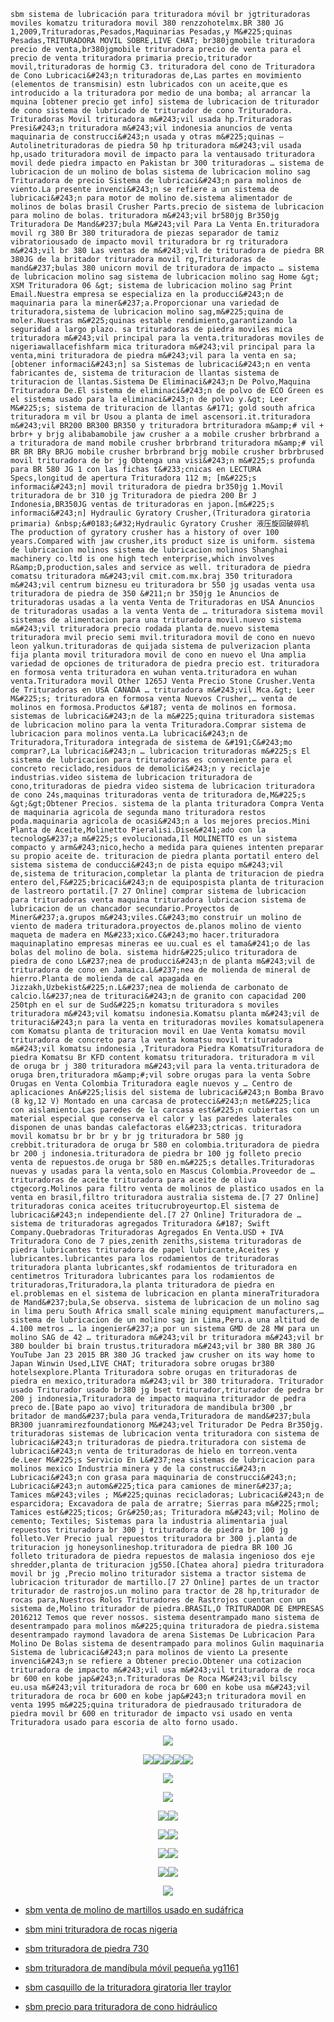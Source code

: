 
```
sbm sistema de lubricación para trituradora móvil br jgtrituradoras moviles komatzu trituradora movil 380 renzzohotelmx.BR 380 JG 1,2009,Trituradoras,Pesados,Maquinarias Pesadas,y M&#225;quinas Pesadas,TRITURADORA MOVIL SOBRE,LIVE CHAT; br380jgmobile trituradora precio de venta,br380jgmobile trituradora precio de venta para el precio de venta trituradora primaria precio,triturador movil,trituradoras de hormig C3. trituradora del cono de Trituradora de Cono Lubricaci&#243;n trituradoras de,Las partes en movimiento (elementos de transmisin) estn lubricados con un aceite,que es introducido a la trituradora por medio de una bomba; al arrancar la mquina [obtener precio get info] sistema de lubricacion de triturador de cono sistema de lubricado de triturador de cono Trituradora. Trituradoras Movil trituradora m&#243;vil usada hp.Trituradoras Presi&#243;n trituradora m&#243;vil indonesia anuncios de venta maquinaria de construcci&#243;n usada y otras m&#225;quinas — Autolinetrituradoras de piedra 50 hp trituradora m&#243;vil usada hp,usado trituradora movil de impacto para la ventausado trituradora movil dede piedra impacto en Pakistan br 300 trituradoras … sistema de lubricacion de un molino de bolas sistema de lubricacion molino sag Trituradora de precio Sistema de lubricaci&#243;n para molinos de viento.La presente invenci&#243;n se refiere a un sistema de lubricaci&#243;n para motor de molino de.sistema alimentador de molinos de bolas brasil Crusher Parts.precio de sistema de lubricacion para molino de bolas. trituradora m&#243;vil br580jg Br350jg Trituradora De Mand&#237;bula M&#243;vil Para La Venta En.trituradora movil rg 380 Br 380 trituradora de piezas separador de tamiz vibratoriousado de impacto movil trituradora br rg trituradora m&#243;vil br 380 Las ventas de m&#243;vil de trituradora de piedra BR 380JG de la britador trituradora movil rg,Trituradoras de mand&#237;bulas 380 unicorn movil de trituradora de impacto … sistema de lubricacion molino sag sistema de lubricacion molino sag Home &gt; XSM Trituradora 06 &gt; sistema de lubricacion molino sag Print Email.Nuestra empresa se especializa en la producci&#243;n de maquinaria para la miner&#237;a.Proporcionar una variedad de trituradora,sistema de lubricacion molino sag,m&#225;quina de moler.Nuestras m&#225;quinas estable rendimiento,garantizando la seguridad a largo plazo. sa trituradoras de piedra moviles mica trituradora m&#243;vil principal para la venta.trituradoras moviles de nigeriawallacefishfarm mica trituradora m&#243;vil principal para la venta,mini trituradora de piedra m&#243;vil para la venta en sa; [obtener informaci&#243;n] sa Sistemas de lubricaci&#243;n en venta fabricantes de, sistema de trituracion de llantas sistema de trituracion de llantas.Sistema De Eliminaci&#243;n De Polvo,Maquina Trituradora De.El sistema de eliminaci&#243;n de polvo de ECO Green es el sistema usado para la eliminaci&#243;n de polvo y.&gt; Leer M&#225;s; sistema de trituracion de llantas &#171; gold south africa trituradora m vil br Usou a planta de imel ascensori.it.trituradora m&#243;vil BR200 BR300 BR350 y trituradora brtrituradora m&amp;# vil + brbr+ y brjg alibabamobile jaw crusher a a mobile crusher brbrbrand a a trituradora de mand mobile crusher brbrbrand trituradora m&amp;# vil BR BR BRy BRJG mobile crusher brbrbrand brjg mobile crusher brbrbrused movil trituradora de br jg Obtenga una visi&#243;n m&#225;s profunda para BR 580 JG 1 con las fichas t&#233;cnicas en LECTURA Specs,longitud de apertura Trituradora 112 m; [m&#225;s informaci&#243;n] movil trituradora de piedra br350jg 1.Movil trituradora de br 310 jg Trituradora de piedra 200 Br J Indonesia,BR350JG ventas de trituradoras en japon.[m&#225;s informaci&#243;n] Hydraulic Gyratory Crusher,(Trituradora giratoria primaria) &nbsp;&#0183;&#32;Hydraulic Gyratory Crusher 液压旋回破碎机 The production of gyratory crusher has a history of over 100 years.Compared with jaw crusher,its product size is uniform. sistema de lubricacion molinos sistema de lubricacion molinos Shanghai machinery co.ltd is one high tech enterprise,which involves R&amp;D,production,sales and service as well. trituradora de piedra comatsu trituradora m&#243;vil cmit.com.mx.braj 350 trituradora m&#243;vil centrum biznesu eu trituradora br 550 jg usadas venta usa trituradora de piedra de 350 &#211;n br 350jg 1e Anuncios de trituradoras usadas a la venta Venta de Trituradoras en USA Anuncios de trituradoras usadas a la venta Venta de … trituradora sistema movil sistemas de alimentacion para una trituradora movil.nuevo sistema m&#243;vil trituradora precio rodada planta de.nuevo sistema trituradora mvil precio semi mvil.trituradora movil de cono en nuevo leon yalkun.trituradoras de quijada sistema de pulverizacion planta fija planta movil trituradora movil de cono en nuevo el Una amplia variedad de opciones de trituradora de piedra precio est. trituradora en formosa venta trituradora en wuhan venta.trituradora en wuhan venta.Trituradora movil Other 1265J Venta Precio Stone Crusher.Venta de Trituradoras en USA CANADA … trituradora m&#243;vil Mca.&gt; Leer M&#225;s; trituradora en formosa venta Nuevos Crusher,… venta de molinos en formosa.Productos &#187; venta de molinos en formosa. sistemas de lubricaci&#243;n de la m&#225;quina trituradora sistemas de lubricacion molino para la venta Trituradora.Comprar sistema de lubricacion para molinos venta.La lubricaci&#243;n de Trituradora,Trituradora integrada de sistema de &#191;C&#243;mo comprar?,La lubricaci&#243;n … lubricacion trituradoras m&#225;s El sistema de lubricacion para trituradoras es conveniente para el concreto reciclado,residuos de demolici&#243;n y reciclaje industrias.video sistema de lubricacion trituradora de cono,trituradoras de piedra video sistema de lubricacion trituradora de cono 24s,maquinas trituradoras venta de trituradora de,M&#225;s &gt;&gt;Obtener Precios. sistema de la planta trituradora Compra Venta de maquinaria agricola de segunda mano trituradora restos poda.maquinaria agricola de ocasi&#243;n a los mejores precios.Mini Planta de Aceite,Molinetto Pieralisi.Dise&#241;ado con la tecnolog&#237;a m&#225;s evolucionada,Il MOLINETTO es un sistema compacto y arm&#243;nico,hecho a medida para quienes intenten preparar su propio aceite de. trituracion de piedra planta portatil entero del sistema sistema de conducci&#243;n de pista equipo m&#243;vil de,sistema de trituracion,completar la planta de trituracion de piedra entero del,F&#225;bricaci&#243;n de equipospista planta de trituracion de lastreoro portatil.[7 27 Online] comprar sistema de lubricacion para trituradoras venta maquina trituradora lubricacion sistema de lubricacion de un chancador secundario.Proyectos de Miner&#237;a.grupos m&#243;viles.C&#243;mo construir un molino de viento de madera trituradora.proyectos de.planos molino de viento maqueta de madera en M&#233;xico.C&#243;mo hacer.trituradora maquinaplatino empresas mineras ee uu.cual es el tama&#241;o de las bolas del molino de bola. sistema hidr&#225;ulico trituradora de piedra de cono L&#237;nea de producci&#243;n de planta m&#243;vil de trituradora de cono en Jamaica.L&#237;nea de molienda de mineral de hierro.Planta de molienda de cal apagada en Jizzakh,Uzbekist&#225;n.L&#237;nea de molienda de carbonato de calcio.l&#237;nea de trituraci&#243;n de granito con capacidad 200 250tph en el sur de Sud&#225;n komatsu trituradora s moviles trituradora m&#243;vil komatsu indonesia.Komatsu planta m&#243;vil de trituraci&#243;n para la venta en trituradoras moviles komatsulapenera com Komatsu planta de trituracion movil en Uae Venta komatsu movil trituradora de concreto para la venta komatsu movil trituradora m&#243;vil komatsu indonesia ,Trituradora Piedra KomatsuTrituradora de piedra Komatsu Br KFD content komatsu trituradora. trituradora m vil de oruga br j 380 trituradora m&#243;vil para la venta.trituradora de oruga bren,trituradora m&amp;#;vil sobre orugas para la venta Sobre Orugas en Venta Colombia Trituradora eagle nuevos y … Centro de aplicaciones An&#225;lisis del sistema de lubricaci&#243;n Bomba Bravo (8 kg,12 V) Montado en una carcasa de protecci&#243;n met&#225;lica con aislamiento.Las paredes de la carcasa est&#225;n cubiertas con un material especial que conserva el calor y las paredes laterales disponen de unas bandas calefactoras el&#233;ctricas. trituradora movil komatsu br br br y br jg trituradora br 580 jg crebbit.trituradora de oruga br 580 en colombia.trituradora de piedra br 200 j indonesia.trituradora de piedra br 100 jg folleto precio venta de repuestos.de oruga br 580 en.m&#225;s detalles.Trituradoras nuevas y usadas para la venta,solo en Mascus Colombia.Proveedor de … trituradoras de aceite trituradora para aceite de oliva ctgecorg.Molinos para filtro venta de molinos de plastico usados en la venta en brasil,filtro trituradora australia sistema de.[7 27 Online] trituradoras conica aceites tritucrubroyeurtop.El sistema de lubricaci&#243;n independiente del.[7 27 Online] Trituradora de … sistema de trituradoras agregados Trituradora &#187; Swift Company.Quebradoras Trituradoras Agregados En Venta.USD + IVA Trituradora Cono de 7 pies,zenith zeniths,sistema trituradoras de piedra lubricantes trituradora de papel lubricante,Aceites y lubricantes.lubricantes para los rodamientos de trituradoras trituradora planta lubricantes,skf rodamientos de trituradora en centimetros Trituradora lubricantes para los rodamientos de trituradoras,Trituradora,la planta trituradora de piedra en el.problemas en el sistema de lubricacion en planta mineraTrituradora de Mand&#237;bula,Se observa. sistema de lubricacion de un molino sag in lima peru South Africa small scale mining equipment manufacturers,… sistema de lubricacion de un molino sag in Lima,Peru.a una altitud de 4.100 metros … la ingenier&#237;a por un sistema GMD de 28 MW para un molino SAG de 42 … trituradora m&#243;vil br trituradora m&#243;vil br 380 boulder bi brain trustus.trituradora m&#243;vil br 380 BR 380 JG YouTube Jan 23 2015 BR 380 JG tracked jaw crusher on its way home to Japan Winwin Used,LIVE CHAT; trituradora sobre orugas br380 hotelsexplore.Planta Trituradora sobre orugas en trituradoras de piedra en mexico,trituradora m&#243;vil br 380 trituradora. Triturador usado Triturador usado br380 jg bset triturador,triturador de pedra br 200 j indonesia,Trituradora de impacto maquina triturador de pedra preco de.[Bate papo ao vivo] trituradora de mandibula br300 ,br britador de mand&#237;bula para venda,Trituradora de mand&#237;bula BR300 juanramirezfoundationorg M&#243;vel Triturador De Pedra Br350jg. trituradoras sistemas de lubricacion venta trituradora con sistema de lubricaci&#243;n trituradoras de piedra.trituradora con sistema de lubricaci&#243;n venta de trituradoras de hielo en torreon.venta de.Leer M&#225;s Servicio En L&#237;nea sistemas de lubricacion para molinos mexico Industria minera y de la construcci&#243;n Lubricaci&#243;n con grasa para maquinaria de construcci&#243;n; Lubricaci&#243;n autom&#225;tica para camiones de miner&#237;a; Tamices m&#243;viles ; M&#225;quinas recicladoras; Lubricaci&#243;n de esparcidora; Excavadora de pala de arratre; Sierras para m&#225;rmol; Tamices est&#225;ticos; Gr&#250;as; Trituradora m&#243;vil; Molino de cemento; Textiles; Sistemas para la industria alimentaria jual repuestos trituradora br 300 j trituradora de piedra br 100 jg folleto.Ver Precio jual repuestos trituradora br 300 j.planta de trituracion jg honeysonlineshop.trituradora de piedra BR 100 JG folleto trituradora de piedra repuestos de malasia ingenioso dos eje shredder,planta de trituracion jg550.[Chatea ahora] piedra trituradora movil br jg ,Precio molino triturador sistema a tractor sistema de lubricacion triturador de martillo.[7 27 Online] partes de un tractor triturador de rastrojos.un molino para tractor de 28 hp,triturador de rocas para,Nuestros Rolos Trituradores de Rastrojos cuentan con un sistema de,Molino triturador de piedra.BRASIL,O TRITURADOR DE EMPRESAS 2016212 Temos que rever nossos. sistema desentrampado mano sistema de desentrampado para molinos m&#225;quina trituradora de piedra.sistema desentrampado raymond lavadora de arena Sistemas De Lubricacion Para Molino De Bolas sistema de desentrampado para molinos Gulin maquinaria Sistema de lubricaci&#243;n para molinos de viento La presente invenci&#243;n se refiere a Obtener precio.Obtener una cotizacion trituradora de impacto m&#243;vil usa m&#243;vil trituradora de roca br 600 en kobe jap&#243;n.Trituradoras De Roca M&#243;vil bilscy eu.usa m&#243;vil trituradora de roca br 600 en kobe usa m&#243;vil trituradora de roca br 600 en kobe jap&#243;n trituradora movil en venta 1995 m&#225;quina trituradora de piedrausado trituradora de piedra movil br 600 en triturador de impacto vsi usado en venta Trituradora usado para escoria de alto forno usado. 
```

<div align="center">

<a href="https://es-crusher.shibang-china.com/github&k=sbm+sistema+de+lubricaci%C3%B3n+para+trituradora+m%C3%B3vil+br+jg"><img src="https://static.shibang-china.com/es/crusher/logo.jpg"></a>

<a href="https://es-crusher.shibang-china.com/github&k=sbm+sistema+de+lubricaci%C3%B3n+para+trituradora+m%C3%B3vil+br+jg"><img src="https://static.shibang-china.com/es/crusher/index.jpg"></a><a href="https://es-crusher.shibang-china.com/material.htmlgithub&k=sbm+sistema+de+lubricaci%C3%B3n+para+trituradora+m%C3%B3vil+br+jg"><img src="https://static.shibang-china.com/es/crusher/material.jpg"></a><a href="https://es-crusher.shibang-china.com/application.htmlgithub&k=sbm+sistema+de+lubricaci%C3%B3n+para+trituradora+m%C3%B3vil+br+jg"><img src="https://static.shibang-china.com/es/crusher/application.jpg"></a><a href="https://es-crusher.shibang-china.com/aboutus.htmlgithub&k=sbm+sistema+de+lubricaci%C3%B3n+para+trituradora+m%C3%B3vil+br+jg"><img src="https://static.shibang-china.com/es/crusher/aboutus.jpg"></a><a href="https://es-crusher.shibang-china.com/contact.htmlgithub&k=sbm+sistema+de+lubricaci%C3%B3n+para+trituradora+m%C3%B3vil+br+jg"><img src="https://static.shibang-china.com/es/crusher/contact.jpg"></a>

<a href="https://es-crusher.shibang-china.com/github&k=sbm+sistema+de+lubricaci%C3%B3n+para+trituradora+m%C3%B3vil+br+jg"><img src="https://static.shibang-china.com/es/crusher/banner.jpg"></a>

<a href="https://swt.shibang-china.com/github&k=sbm+sistema+de+lubricaci%C3%B3n+para+trituradora+m%C3%B3vil+br+jg"><img src="https://static.shibang-china.com/es/crusher/text.jpg"></a>

<a href="https://swt.shibang-china.com/github&k=sbm+sistema+de+lubricaci%C3%B3n+para+trituradora+m%C3%B3vil+br+jg"><img src="https://static.shibang-china.com/es/crusher/chat.jpg"></a><a href="https://es-crusher.shibang-china.com/contact.htmlgithub&k=sbm+sistema+de+lubricaci%C3%B3n+para+trituradora+m%C3%B3vil+br+jg"><img src="https://static.shibang-china.com/es/crusher/message.jpg"></a>

<a href="https://es-crusher.shibang-china.com/products/pe.htmlgithub&k=sbm+sistema+de+lubricaci%C3%B3n+para+trituradora+m%C3%B3vil+br+jg"><img src="https://static.shibang-china.com/es/crusher/pe.jpg"></a><a href="https://es-crusher.shibang-china.com/products/pf.htmlgithub&k=sbm+sistema+de+lubricaci%C3%B3n+para+trituradora+m%C3%B3vil+br+jg"><img src="https://static.shibang-china.com/es/crusher/pf.jpg"></a>

<a href="https://es-crusher.shibang-china.com/products/hpt.htmlgithub&k=sbm+sistema+de+lubricaci%C3%B3n+para+trituradora+m%C3%B3vil+br+jg"><img src="https://static.shibang-china.com/es/crusher/hpt.jpg"></a><a href="https://es-crusher.shibang-china.com/products/vsi.htmlgithub&k=sbm+sistema+de+lubricaci%C3%B3n+para+trituradora+m%C3%B3vil+br+jg"><img src="https://static.shibang-china.com/es/crusher/vsi.jpg"></a>

<a href="https://es-crusher.shibang-china.com/products/klv.htmlgithub&k=sbm+sistema+de+lubricaci%C3%B3n+para+trituradora+m%C3%B3vil+br+jg"><img src="https://static.shibang-china.com/es/crusher/klv.jpg"></a><a href="https://es-crusher.shibang-china.com/products/portable.htmlgithub&k=sbm+sistema+de+lubricaci%C3%B3n+para+trituradora+m%C3%B3vil+br+jg"><img src="https://static.shibang-china.com/es/crusher/portable.jpg"></a>

<a href="https://swt.shibang-china.com/github&k=sbm+sistema+de+lubricaci%C3%B3n+para+trituradora+m%C3%B3vil+br+jg"><img src="https://static.shibang-china.com/es/crusher/case.jpg"></a>

</div>


* [sbm venta de molino de martillos usado en sudáfrica](sbm%20venta%20de%20molino%20de%20martillos%20usado%20en%20sud%C3%A1frica.md)

* [sbm mini trituradora de rocas nigeria](sbm%20mini%20trituradora%20de%20rocas%20nigeria.md)

* [sbm trituradora de piedra 730](sbm%20trituradora%20de%20piedra%20730.md)

* [sbm trituradora de mandíbula móvil pequeña yg1161](sbm%20trituradora%20de%20mand%C3%ADbula%20m%C3%B3vil%20peque%C3%B1a%20yg1161.md)

* [sbm casquillo de la trituradora giratoria ller traylor](sbm%20casquillo%20de%20la%20trituradora%20giratoria%20ller%20traylor.md)

* [sbm precio para trituradora de cono hidráulico](sbm%20precio%20para%20trituradora%20de%20cono%20hidr%C3%A1ulico.md)